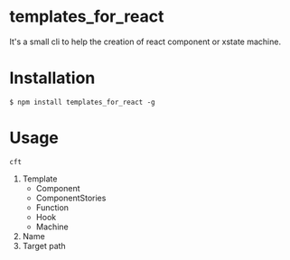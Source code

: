 # templates_for_react

It's a small cli to help the creation of react component or xstate machine.
# Installation
```
$ npm install templates_for_react -g
```

# Usage

```
cft 
```
1. Template
    * Component
    * ComponentStories
    * Function
    * Hook
    * Machine
2. Name
3. Target path